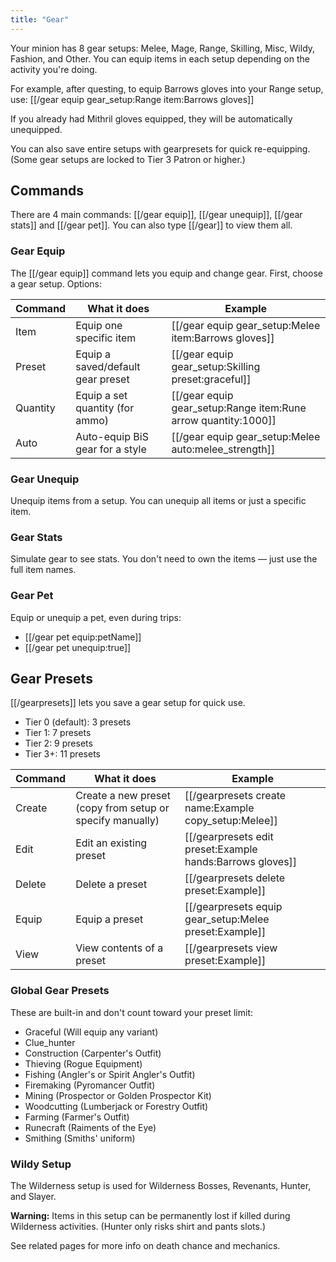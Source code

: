 ```yaml
---
title: "Gear"
---
```


Your minion has 8 gear setups: Melee, Mage, Range, Skilling, Misc, Wildy, Fashion, and Other. You can equip items in each setup depending on the activity you're doing.

For example, after questing, to equip Barrows gloves into your Range setup, use: [[/gear equip gear_setup\:Range item\:Barrows gloves]]

If you already had Mithril gloves equipped, they will be automatically unequipped.

You can also save entire setups with gearpresets for quick re-equipping. (Some gear setups are locked to Tier 3 Patron or higher.)

## Commands

There are 4 main commands: [[/gear equip]], [[/gear unequip]], [[/gear stats]] and [[/gear pet]].
You can also type [[/gear]] to view them all.

### Gear Equip

The [[/gear equip]] command lets you equip and change gear. First, choose a gear setup. Options:

| **Command** | **What it does**                  | **Example**                                                       |
| ----------- | --------------------------------- | ----------------------------------------------------------------- |
| Item        | Equip one specific item           | [[/gear equip gear_setup\:Melee item\:Barrows gloves]]            |
| Preset      | Equip a saved/default gear preset | [[/gear equip gear_setup\:Skilling preset\:graceful]]             |
| Quantity    | Equip a set quantity (for ammo)   | [[/gear equip gear_setup\:Range item\:Rune arrow quantity\:1000]] |
| Auto        | Auto-equip BiS gear for a style   | [[/gear equip gear_setup\:Melee auto\:melee_strength]]            |

### Gear Unequip

Unequip items from a setup. You can unequip all items or just a specific item.

### Gear Stats

Simulate gear to see stats. You don't need to own the items — just use the full item names.

### Gear Pet

Equip or unequip a pet, even during trips:

- [[/gear pet equip\:petName]]
- [[/gear pet unequip\:true]]

## Gear Presets

[[/gearpresets]] lets you save a gear setup for quick use.

- Tier 0 (default): 3 presets
- Tier 1: 7 presets
- Tier 2: 9 presets
- Tier 3+: 11 presets

| **Command** | **What it does**                                          | **Example**                                                 |
| ----------- | --------------------------------------------------------- | ----------------------------------------------------------- |
| Create      | Create a new preset (copy from setup or specify manually) | [[/gearpresets create name\:Example copy_setup\:Melee]]     |
| Edit        | Edit an existing preset                                   | [[/gearpresets edit preset\:Example hands\:Barrows gloves]] |
| Delete      | Delete a preset                                           | [[/gearpresets delete preset\:Example]]                     |
| Equip       | Equip a preset                                            | [[/gearpresets equip gear_setup\:Melee preset\:Example]]    |
| View        | View contents of a preset                                 | [[/gearpresets view preset\:Example]]                       |

### Global Gear Presets

These are built-in and don't count toward your preset limit:

- Graceful (Will equip any variant)
- Clue_hunter
- Construction (Carpenter's Outfit)
- Thieving (Rogue Equipment)
- Fishing (Angler's or Spirit Angler's Outfit)
- Firemaking (Pyromancer Outfit)
- Mining (Prospector or Golden Prospector Kit)
- Woodcutting (Lumberjack or Forestry Outfit)
- Farming (Farmer's Outfit)
- Runecraft (Raiments of the Eye)
- Smithing (Smiths' uniform)

### Wildy Setup

The Wilderness setup is used for Wilderness Bosses, Revenants, Hunter, and Slayer.

**Warning:** Items in this setup can be permanently lost if killed during Wilderness activities. (Hunter only risks shirt and pants slots.)

See related pages for more info on death chance and mechanics.
